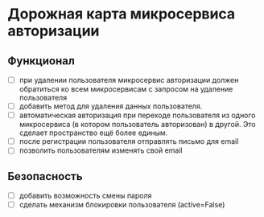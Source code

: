 # Дорожная карта микросервиса авторизации

## Функционал

- [ ] при удалении пользователя микросервис авторизации должен обратиться ко всем микросервисам с запросом на удаление пользователя
- [ ] добавить метод для удаления данных пользователя.
- [ ] автоматическая авторизация при переходе пользователя из одного микросервиса (в котором пользователь авторизован) в другой. Это сделает пространство ещё более единым.
- [ ] после регистрации пользователя отправлять письмо для email
- [ ] позволить пользователям изменять свой email

## Безопасность

- [ ] добавить возможность смены пароля
- [ ] сделать механизм блокировки пользователя (active=False)
